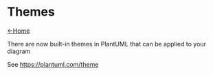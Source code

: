 # Themes

[<-Home](../../README.md)

There are now built-in themes in PlantUML that can be applied to your diagram

See https://plantuml.com/theme